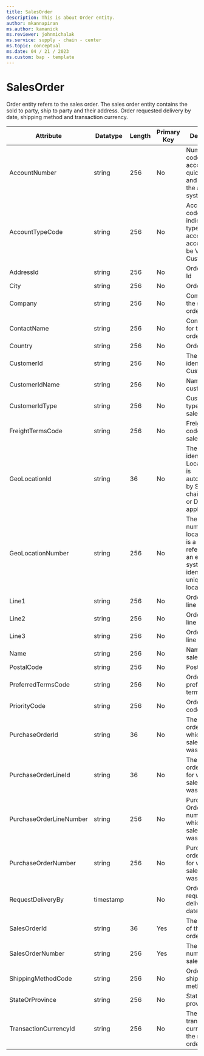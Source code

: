 ```yaml
---
title: SalesOrder
description: This is about Order entity.
author: mkannapiran
ms.author: kamanick
ms.reviewer: johnmichalak
ms.service: supply - chain - center
ms.topic: conceptual
ms.date: 04 / 21 / 2023
ms.custom: bap - template
---
```


# **SalesOrder**

Order entity refers to the sales order. The sales order entity contains the sold to party, ship to party and their address. Order requested delivery by date, shipping method and transaction currency.


|	Attribute	|	Datatype	|	Length	|	Primary Key	|	Description	|
|---------------|--------|------|----------|-----------|
|	AccountNumber	|	string	|	256	|	No	|	Number or code for the account to quickly search and identify the account in system views.	|
|	AccountTypeCode	|	string	|	256	|	No	|	Account type code indicates the type of account. An account could be Vendor, Customer etc.	|
|	AddressId	|	string	|	256	|	No	|	Order address Id	|
|	City	|	string	|	256	|	No	|	Order city	|
|	Company	|	string	|	256	|	No	|	Company of the sales order	|
|	ContactName	|	string	|	256	|	No	|	Contact name for the sales order	|
|	Country	|	string	|	256	|	No	|	Order country	|
|	CustomerId	|	string	|	256	|	No	|	The unique identifier of a Customer.	|
|	CustomerIdName	|	string	|	256	|	No	|	Name of the customer Id	|
|	CustomerIdType	|	string	|	256	|	No	|	Customer Id type of the sales order	|
|	FreightTermsCode	|	string	|	256	|	No	|	Freight terms code for the sales order	|
|	GeoLocationId	|	string	|	36	|	No	|	The unique identifier of a Location. This is autogenerated by Supply chain center or D365 applications	|
|	GeoLocationNumber	|	string	|	256	|	No	|	The unique number of a location. This is a referenced in an external system to identify the unique location	|
|	Line1	|	string	|	256	|	No	|	Order address line 1	|
|	Line2	|	string	|	256	|	No	|	Order address line 2	|
|	Line3	|	string	|	256	|	No	|	Order address line 3	|
|	Name	|	string	|	256	|	No	|	Name of the sales order	|
|	PostalCode	|	string	|	256	|	No	|	Postal code	|
|	PreferredTermsCode	|	string	|	256	|	No	|	Order preferred terms code	|
|	PriorityCode	|	string	|	256	|	No	|	Order priority code	|
|	PurchaseOrderId	|	string	|	36	|	No	|	The purchase order Id for which the sales order was created	|
|	PurchaseOrderLineId	|	string	|	36	|	No	|	The purchase order line Id for which the sales order was created	|
|	PurchaseOrderLineNumber	|	string	|	256	|	No	|	Purchase Order line number for which the sales order was created	|
|	PurchaseOrderNumber	|	string	|	256	|	No	|	Purchase order number for which the sales order was created	|
|	RequestDeliveryBy	|	timestamp	|		|	No	|	Order requested deliver by date	|
|	SalesOrderId	|	string	|	36	|	Yes	|	The unique Id of the sales order	|
|	SalesOrderNumber	|	string	|	256	|	Yes	|	The unique number of the sales order	|
|	ShippingMethodCode	|	string	|	256	|	No	|	Order shipping method code	|
|	StateOrProvince	|	string	|	256	|	No	|	State or province 	|
|	TransactionCurrencyId	|	string	|	256	|	No	|	The transaction currency of the sales order	|

